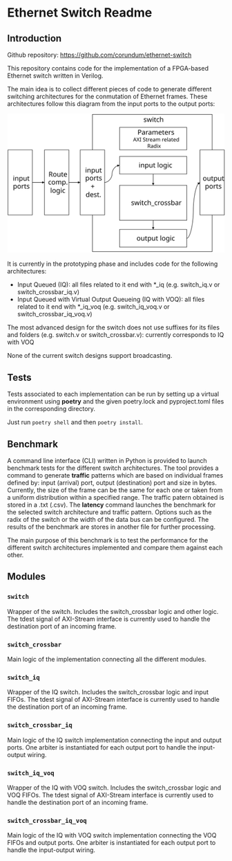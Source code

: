 # Ethernet Switch Readme

## Introduction

Github repository: https://github.com/corundum/ethernet-switch

This repository contains code for the implementation of a FPGA-based Ethernet switch written in Verilog. 

The main idea is to collect different pieces of code to generate different switching architectures for the conmutation of Ethernet frames. These architectures follow this diagram from the input ports to the output ports:

![Switch block diagram](docs/switch_block.svg)

It is currently in the prototyping phase and includes code for the following architectures:

* Input Queued (IQ): all files related to it end with *_iq (e.g. switch_iq.v or switch_crossbar_iq.v)
* Input Queued with Virtual Output Queueing (IQ with VOQ): all files related to it end with *_iq_voq (e.g. switch_iq_voq.v or switch_crossbar_iq_voq.v)

The most advanced design for the switch does not use suffixes for its files and folders (e.g. switch.v or switch_crossbar.v): currently corresponds to IQ with VOQ

None of the current switch designs support broadcasting.

## Tests
Tests associated to each implementation can be run by setting up a virtual environment using **poetry** and the given poetry.lock and pyproject.toml files in the corresponding directory.

Just run `poetry shell` and then `poetry install`.

## Benchmark
A command line interface (CLI) written in Python is provided to launch benchmark tests for the different switch architectures. The tool provides a command to generate **traffic** patterns which are based on individual frames defined by: input (arrival) port, output (destination) port and size in bytes. Currently, the size of the frame can be the same for each one or taken from a 
uniform distribution within a specified range. The traffic patern obtained is stored in a .txt (.csv). The **latency** command launches the benchmark for the selected switch architecture and traffic pattern. Options such as the radix of the switch or the width of the data bus can be configured. The results of the benchmark are stores in another file for further processing.

The main purpose of this benchmark is to test the performance for the different switch architectures implemented and compare them against each other.

## Modules

### `switch`

Wrapper of the switch. Includes the switch_crossbar logic and other logic. The tdest signal of AXI-Stream interface is currently used to handle the destination port of an incoming frame.

### `switch_crossbar`

Main logic of the implementation connecting all the different modules.

### `switch_iq`

Wrapper of the IQ switch. Includes the switch_crossbar logic and input FIFOs. The tdest signal of AXI-Stream interface is currently used to handle the destination port of an incoming frame.

### `switch_crossbar_iq`

Main logic of the IQ switch implementation connecting the input and output ports. One arbiter is instantiated for each output port to handle the input-output wiring.

### `switch_iq_voq`

Wrapper of the IQ with VOQ switch. Includes the switch_crossbar logic and VOQ FIFOs. The tdest signal of AXI-Stream interface is currently used to handle the destination port of an incoming frame.

### `switch_crossbar_iq_voq`

Main logic of the IQ with VOQ switch implementation connecting the VOQ FIFOs and output ports. One arbiter is instantiated for each output port to handle the input-output wiring.
